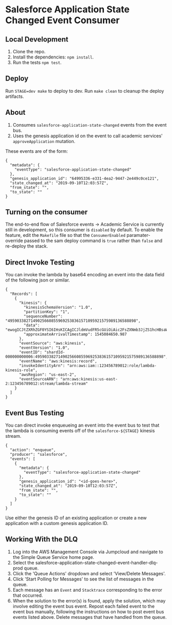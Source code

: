 # Salesforce Application State Changed Event Consumer

## Local Development
1. Clone the repo.
2. Install the dependencies: `npm install`.
3. Run the tests `npm test`.

## Deploy
Run `STAGE=dev make` to deploy to dev.
Run `make clean` to cleanup the deploy artifacts.

## About
1. Consumes `salesforce-application-state-changed` events from the event bus.
2. Uses the genesis application id on the event to call academic services' `approveApplication` mutation.

These events are of the form:
```$json
{
  "metadata": {
    "eventType": "salesforce-application-state-changed"
  },
  "genesis_application_id": "64995336-e331-4ea2-9447-2e449c0ce121",
  "state_changed_at": "2019-09-10T12:03:57Z",
  "from_state": "",
  "to_state": ""
}
```

## Turning on the consumer
The end-to-end flow of Salesforce events -> Academic Service is currently still in development, so this consumer is `disabled` by default. To enable the feature,
edit the `Makefile` file so that the `ConsumerEnabled` paramater-override passed to the sam deploy command is `true` rather than `false` and re-deploy the stack.



## Direct Invoke Testing
You can invoke the lambda by base64 encoding an event into the data field of the
following json or similar.
```$json
{
  "Records": [
    {
      "kinesis": {
        "kinesisSchemaVersion": "1.0",
        "partitionKey": "1",
        "sequenceNumber": "49590338271490256608559692538361571095921575989136588898",
        "data": "ewogICJtZXRhZGF0YSI6IHsKICAgICJldmVudFR5cGUiOiAic2FsZXNmb3JjZS1hcHBsaWNhdGlvbi1zdGF0ZS1jaGFuZ2VkIgogIH0sCiAgImdlbmVzaXNfYXBwbGljYXRpb25faWQiOiAiNjQ5OTUzMzYtZTMzMS00ZWEyLTk0NDctMmU0NDljMGNlMTIxIiwKICAic3RhdGVfY2hhbmdlZF9hdCI6ICIyMDE5LTA5LTEwVDEyOjAzOjU3WiIsCiAgImZyb21fc3RhdGUiOiAiIiwKICAidG9fc3RhdGUiOiAiIgp9",
        "approximateArrivalTimestamp": 1545084650.987
      },
      "eventSource": "aws:kinesis",
      "eventVersion": "1.0",
      "eventID": "shardId-000000000006:49590338271490256608559692538361571095921575989136588898",
      "eventName": "aws:kinesis:record",
      "invokeIdentityArn": "arn:aws:iam::123456789012:role/lambda-kinesis-role",
      "awsRegion": "us-east-2",
      "eventSourceARN": "arn:aws:kinesis:us-east-2:123456789012:stream/lambda-stream"
    }
  ]
}
```

## Event Bus Testing
You can direct invoke enqueueing an event into the event bus to test that the
lambda is consuming events off of the `salesforce-${STAGE}` kinesis stream.
```$json
{
  "action": "enqueue",
  "producer": "salesforce",
  "events": [
    {
      "metadata": {
        "eventType": "salesforce-application-state-changed"
      },
      "genesis_application_id": "<id-goes-here>",
      "state_changed_at": "2019-09-10T12:03:57Z",
      "from_state": "",
      "to_state": ""
    }
  ]
}
```
Use either the genesis ID of an existing application or create a new application with a custom
genesis application ID.

## Working With the DLQ
1. Log into the AWS Management Console via Jumpcloud and navigate to the Simple Queue Service home page.
2. Select the salesforce-application-state-changed-event-handler-dlq-prod queue.
3. Click the 'Queue Actions' dropdown and select 'View/Delete Messages'.
4. Click 'Start Polling for Messages' to see the list of messages in the queue.
5. Each message has an `Event` and `Stacktrace` corresponding to the error that occurred.
6. When the solution to the error(s) is found, apply the solution, which may involve editing the event bus event. Repost each failed event to the event bus manually, following the instructions on how to post event bus events listed above. Delete messages that have handled from the queue.